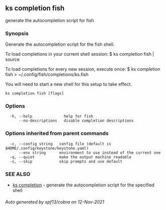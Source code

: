 ## ks completion fish

generate the autocompletion script for fish

### Synopsis


Generate the autocompletion script for the fish shell.

To load completions in your current shell session:
$ ks completion fish | source

To load completions for every new session, execute once:
$ ks completion fish > ~/.config/fish/completions/ks.fish

You will need to start a new shell for this setup to take effect.


```
ks completion fish [flags]
```

### Options

```
  -h, --help              help for fish
      --no-descriptions   disable completion descriptions
```

### Options inherited from parent commands

```
  -c, --config string   config file (default is $HOME/.config/keystone/keystone.yaml)
      --env string      environment to use instead of the current one
  -q, --quiet           make the output machine readable
  -s, --skip            skip prompts and use default
```

### SEE ALSO

* [ks completion](ks_completion.md)	 - generate the autocompletion script for the specified shell

###### Auto generated by spf13/cobra on 12-Nov-2021
